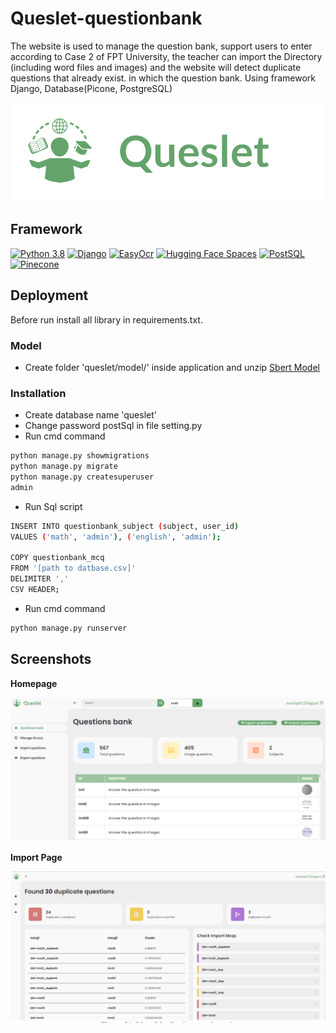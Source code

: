 
# Queslet-questionbank

The website is used to manage the question bank, support users to enter according to Case 2 of FPT University, the teacher can import the Directory (including word files and images) and the website will detect duplicate questions that already exist. in which the question bank. Using framework Django, Database(Picone, PostgreSQL)





![Logo](images/Logo.png)


## Framework

[![Python 3.8](https://img.shields.io/badge/Python-3.8-blue)](https://www.python.org/downloads/release/python-380/) [![Django](https://img.shields.io/badge/Django-4.1.7-green)](https://www.djangoproject.com/) [![EasyOcr](https://img.shields.io/badge/EasyOCR-%202.0-blue.svg)](https://github.com/JaidedAI/EasyOCR) [![Hugging Face Spaces](https://img.shields.io/badge/%F0%9F%A4%97%20Hugging%20Face-Spaces-yellow)](https://huggingface.co/) [![PostSQL](https://img.shields.io/badge/PostSql-blue)](https://www.postgresql.org/) [![Pinecone](https://img.shields.io/badge/Pinecone-blue)](https://www.pinecone.io/learn/vector-indexes/)

## Deployment
Before run install all library in requirements.txt. 

### Model
- Create folder 'queslet/model/' inside application and unzip [Sbert Model](https://drive.google.com/file/d/1-nxMDQR7P3vXBHfx6dppcMm1ah64v6_g/view?usp=share_link)
### Installation 
- Create database name 'queslet'
- Change password postSql in file setting.py
- Run cmd command 
```bash
python manage.py showmigrations 
python manage.py migrate 
python manage.py createsuperuser
admin
```


- Run Sql script 
```bash
INSERT INTO questionbank_subject (subject, user_id)
VALUES ('math', 'admin'), ('english', 'admin');

COPY questionbank_mcq
FROM '[path to datbase.csv]' 
DELIMITER ',' 
CSV HEADER;
```
- Run cmd command
```bash
python manage.py runserver
```

## Screenshots
**Homepage**

![App Screenshot](images/Homepage.png)

**Import Page**

![App Screenshot](images/Importpage.png)

